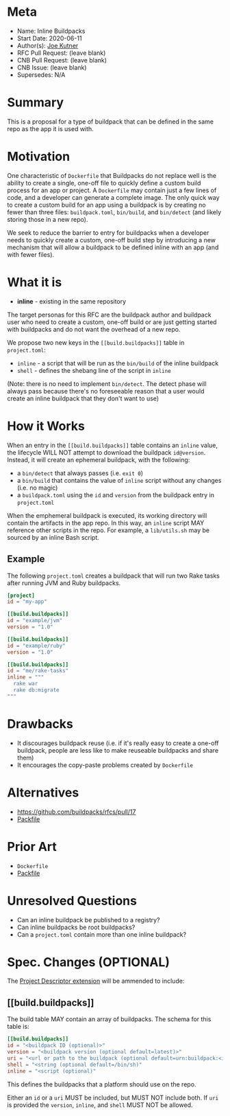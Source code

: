 # Meta
[meta]: #meta
- Name: Inline Buildpacks
- Start Date: 2020-06-11
- Author(s): [Joe Kutner](https://github.com/jkutner)
- RFC Pull Request: (leave blank)
- CNB Pull Request: (leave blank)
- CNB Issue: (leave blank)
- Supersedes: N/A

# Summary
[summary]: #summary

This is a proposal for a type of buildpack that can be defined in the same repo as the app it is used with.

# Motivation
[motivation]: #motivation

One characteristic of `Dockerfile` that Buildpacks do not replace well is the ability to create a single, one-off file to quickly define a custom build process for an app or project. A `Dockerfile` may contain just a few lines of code, and a developer can generate a complete image. The only quick way to create a custom build for an app using a buildpack is by creating no fewer than three files: `buildpack.toml`, `bin/build`, and `bin/detect` (and likely storing those in a new repo).

We seek to reduce the barrier to entry for buildpacks when a developer needs to quickly create a custom, one-off build step by introducing a new mechanism that will allow a buildpack to be defined inline with an app (and with fewer files).

# What it is
[what-it-is]: #what-it-is

- **inline** - existing in the same repository

The target personas for this RFC are the buildpack author and buildpack user who need to create a custom, one-off build or are just getting started with buildpacks and do not want the overhead of a new repo.

We propose two new keys in the `[[build.buildpacks]]` table in `project.toml`:

- `inline` - a script that will be run as the `bin/build` of the inline buildpack
- `shell` - defines the shebang line of the script in `inline`

(Note: there is no need to implement `bin/detect`. The detect phase will always pass because there's no foreseeable reason that a user would create an inline buildpack that they don't want to use)

# How it Works
[how-it-works]: #how-it-works

When an entry in the `[[build.buildpacks]]` table contains an `inline` value, the lifecycle WILL NOT attempt to download the buildpack `id@version`. Instead, it will create an ephemeral buildpack, with the following:

- a `bin/detect` that always passes (i.e. `exit 0`)
- a `bin/build` that contains the value of `inline` script without any changes (i.e. no magic)
- a `buildpack.toml` using the `id` and `version` from the buildpack entry in `project.toml`

When the emphemeral buildpack is executed, its working directory will contain the artifacts in the app repo. In this way, an `inline` script MAY reference other scripts in the repo. For example, a `lib/utils.sh` may be sourced by an inline Bash script.

## Example

The following `project.toml` creates a buildpack that will run two Rake tasks after running JVM and Ruby buildpacks.

```toml
[project]
id = "my-app"

[[build.buildpacks]]
id = "example/jvm"
version = "1.0"

[[build.buildpacks]]
id = "example/ruby"
version = "1.0"

[[build.buildpacks]]
id = "me/rake-tasks"
inline = """
  rake war
  rake db:migrate
"""
```

# Drawbacks
[drawbacks]: #drawbacks

- It discourages buildpack reuse (i.e. if it's really easy to create a one-off buildpack, people are less like to make reuseable buildpacks and share them)
- It encourages the copy-paste problems created by `Dockerfile`

# Alternatives
[alternatives]: #alternatives

- https://github.com/buildpacks/rfcs/pull/17
- [Packfile](https://github.com/sclevine/packfile/)

# Prior Art
[prior-art]: #prior-art

- `Dockerfile`
- [Packfile](https://github.com/sclevine/packfile/)

# Unresolved Questions
[unresolved-questions]: #unresolved-questions

- Can an inline buildpack be published to a registry?
- Can inline buildpacks be root buildpacks?
- Can a `project.toml` contain more than one inline buildpack?

# Spec. Changes (OPTIONAL)
[spec-changes]: #spec-changes

The [Project Descriptor extension](https://github.com/buildpacks/spec/blob/master/extensions/project-descriptor.md) will be ammended to include:

## [[build.buildpacks]]

The build table MAY contain an array of buildpacks. The schema for this table is:

```toml
[[build.buildpacks]]
id = "<buildpack ID (optional)>"
version = "<buildpack version (optional default=latest)>"
uri = "<url or path to the buildpack (optional default=urn:buildpack:<id>)"
shell = "<string (optional default=/bin/sh)"
inline = "<script (optional)"
```

This defines the buildpacks that a platform should use on the repo.

Either an `id` or a `uri` MUST be included, but MUST NOT include both. If `uri` is provided the `version`, `inline`, and `shell` MUST NOT be allowed.